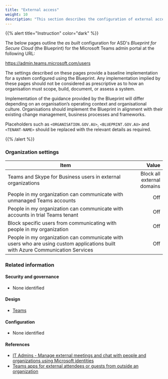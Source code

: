 ```yaml
---
title: "External access"
weight: 10
description: "This section describes the configuration of external access settings within Microsoft Teams associated with systems built according to guidance in ASD's Blueprint for Secure Cloud."
---
```


{{% alert title="Instruction" color="dark" %}}

The below pages outline the _as built_ configuration for ASD's _Blueprint for Secure Cloud_ (the Blueprint) for the Microsoft Teams admin portal at the following URL:

<https://admin.teams.microsoft.com/users>

The settings described on these pages provide a baseline implementation for a system configured using the Blueprint. Any implementation implied by these pages should not be considered as prescriptive as to how an organisation must scope, build, document, or assess a system.

Implementation of the guidance provided by the Blueprint will differ depending on an organisation’s operating context and organisational culture. Organisations should implement the Blueprint in alignment with their existing change management, business processes and frameworks.

Placeholders such as `<ORGANISATION.GOV.AU>`, `<BLUEPRINT.GOV.AU>` and `<TENANT-NAME>` should be replaced with the relevant details as required.

{{% /alert %}}

### Organization settings

| Item                                                                                                                           |                      Value |
| ------------------------------------------------------------------------------------------------------------------------------ | -------------------------: |
| Teams and Skype for Business users in external organizations                                                                   | Block all external domains |
| People in my organization can communicate with unmanaged Teams accounts                                                        |                        Off |
| People in my organization can communicate with accounts in trial Teams tenant                                                  |                        Off |
| Block specific users from communicating with people in my organization                                                         |                        Off |
| People in my organization can communicate with users who are using custom applications built with Azure Communication Services |                        Off |

### Related information

#### Security and governance

- None identified

#### Design

- [Teams](/design/shared-services/teams)

#### Configuration

- None identified

#### References

- [IT Admins - Manage external meetings and chat with people and organizations using Microsoft identities](https://learn.microsoft.com/en-au/microsoftteams/trusted-organizations-external-meetings-chat)
- [Teams apps for external attendees or guests from outside an organization](https://learn.microsoft.com/en-au/microsoftteams/apps-external-users)
